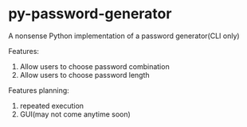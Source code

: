 # py-password-generator
A nonsense Python implementation of a password generator(CLI only)

Features:
1. Allow users to choose password combination
2. Allow users to choose password length

Features planning:
1. repeated execution
2. GUI(may not come anytime soon)
